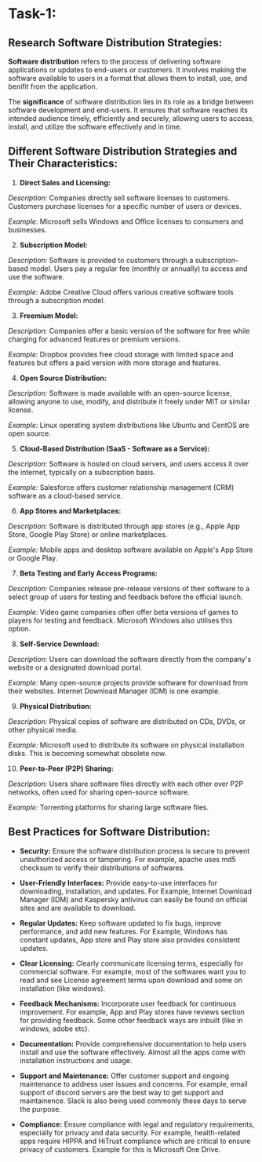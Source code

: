 
# Task-1:

## Research Software Distribution Strategies:

**Software distribution** refers to the process of delivering software applications or updates to end-users or customers. It involves making the software available to users in a format that allows them to install, use, and benifit from the application. 

The **significance** of software distribution lies in its role as a bridge between software development and end-users. It ensures that software reaches its intended audience timely, efficiently and securely, allowing users to access, install, and utilize the software effectively and in time.


## Different Software Distribution Strategies and Their Characteristics:


1. **Direct Sales and Licensing:**

*Description:* Companies directly sell software licenses to customers. Customers purchase licenses for a specific number of users or devices.

*Example:* Microsoft sells Windows and Office licenses to consumers and businesses.

2. **Subscription Model:**

*Description:* Software is provided to customers through a subscription-based model. Users pay a regular fee (monthly or annually) to access and use the software.

*Example:* Adobe Creative Cloud offers various creative software tools through a subscription model.   

3. **Freemium Model:**

*Description:* Companies offer a basic version of the software for free while charging for advanced features or premium versions.

*Example:* Dropbox provides free cloud storage with limited space and features but offers a paid version with more storage and features.

4. **Open Source Distribution:**

*Description:* Software is made available with an open-source license, allowing anyone to use, modify, and distribute it freely under MIT or similar license.

*Example:* Linux operating system distributions like Ubuntu and CentOS are open source.

5. **Cloud-Based Distribution (SaaS - Software as a Service):**

*Description:* Software is hosted on cloud servers, and users access it over the internet, typically on a subscription basis.

*Example:* Salesforce offers customer relationship management (CRM) software as a cloud-based service.


6. **App Stores and Marketplaces:**

*Description:* Software is distributed through app stores (e.g., Apple App Store, Google Play Store) or online marketplaces.

*Example:* Mobile apps and desktop software available on Apple's App Store or Google Play.


7. **Beta Testing and Early Access Programs:**

*Description:* Companies release pre-release versions of their software to a select group of users for testing and feedback before the official launch.

*Example:* Video game companies often offer beta versions of games to players for testing and feedback. Microsoft Windows also utilises this option.

8. **Self-Service Download:**

*Description:* Users can download the software directly from the company's website or a designated download portal.

*Example:* Many open-source projects provide software for download from their websites. Internet Download Manager (IDM) is one example.

9. **Physical Distribution:**

*Description:* Physical copies of software are distributed on CDs, DVDs, or other physical media.

*Example:* Microsoft used to distribute its software on physical installation disks. This is becoming somewhat obsolete now.

10. **Peer-to-Peer (P2P) Sharing:**

*Description:* Users share software files directly with each other over P2P networks, often used for sharing open-source software.

*Example:* Torrenting platforms for sharing large software files.


## Best Practices for Software Distribution:

* **Security:** Ensure the software distribution process is secure to prevent unauthorized access or tampering. For example, apache uses md5 checksum to verify their distributions of softwares.

* **User-Friendly Interfaces:** Provide easy-to-use interfaces for downloading, installation, and updates. For Example, Internet Download Manager (IDM) and Kaspersky antivirus can easily be found on official sites and are available to download.

* **Regular Updates:** Keep software updated to fix bugs, improve performance, and add new features. For Example, Windows has constant updates, App store and Play store also provides consistent updates.

* **Clear Licensing:** Clearly communicate licensing terms, especially for commercial software. For example, most of the softwares want you to read and see License agreement terms upon download and some on installation (like windows).

* **Feedback Mechanisms:** Incorporate user feedback for continuous improvement. For example, App and Play stores have reviews section for providing feedback. Some other feedback ways are inbuilt (like in windows, adobe etc). 

* **Documentation:** Provide comprehensive documentation to help users install and use the software effectively. Almost all the apps come with installation instructions and usage.

* **Support and Maintenance:** Offer customer support and ongoing maintenance to address user issues and concerns. For example, email support of discord servers are the best way to get support and maintainence. Slack is also being used commonly these days to serve the purpose.

* **Compliance:** Ensure compliance with legal and regulatory requirements, especially for privacy and data security. For example, health-related apps require HIPPA and HiTrust compliance which are critical to ensure privacy of customers. Example for this is Microsoft One Drive.
